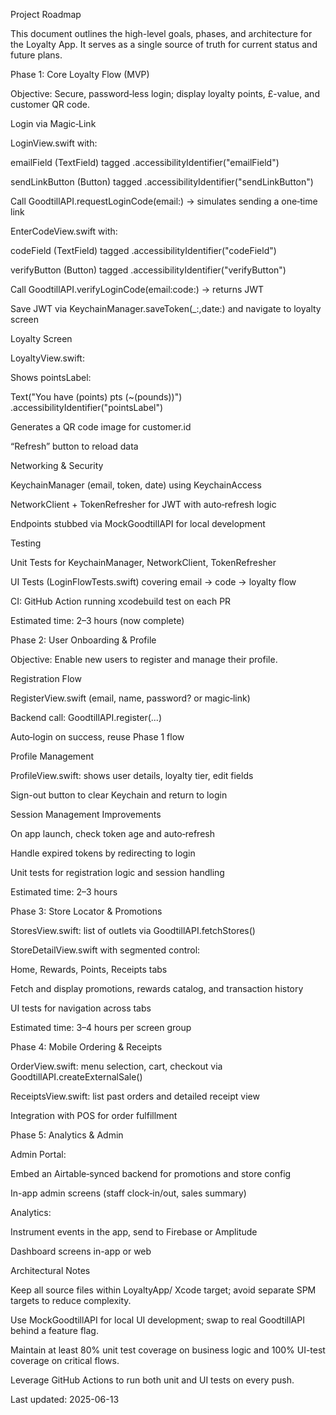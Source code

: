 Project Roadmap

This document outlines the high-level goals, phases, and architecture for the Loyalty App. It serves as a single source of truth for current status and future plans.

Phase 1: Core Loyalty Flow (MVP)

Objective: Secure, password‑less login; display loyalty points, £-value, and customer QR code.

Login via Magic‑Link

LoginView.swift with:

emailField (TextField) tagged .accessibilityIdentifier("emailField")

sendLinkButton (Button) tagged .accessibilityIdentifier("sendLinkButton")

Call GoodtillAPI.requestLoginCode(email:) → simulates sending a one‑time link

EnterCodeView.swift with:

codeField (TextField) tagged .accessibilityIdentifier("codeField")

verifyButton (Button) tagged .accessibilityIdentifier("verifyButton")

Call GoodtillAPI.verifyLoginCode(email:code:) → returns JWT

Save JWT via KeychainManager.saveToken(_:,date:) and navigate to loyalty screen

Loyalty Screen

LoyaltyView.swift:

Shows pointsLabel:

Text("You have \(points) pts (~\(pounds))")
  .accessibilityIdentifier("pointsLabel")

Generates a QR code image for customer.id

“Refresh” button to reload data

Networking & Security

KeychainManager (email, token, date) using KeychainAccess

NetworkClient + TokenRefresher for JWT with auto‑refresh logic

Endpoints stubbed via MockGoodtillAPI for local development

Testing

Unit Tests for KeychainManager, NetworkClient, TokenRefresher

UI Tests (LoginFlowTests.swift) covering email → code → loyalty flow

CI: GitHub Action running xcodebuild test on each PR

Estimated time: 2–3 hours (now complete)

Phase 2: User Onboarding & Profile

Objective: Enable new users to register and manage their profile.

Registration Flow

RegisterView.swift (email, name, password? or magic‑link)

Backend call: GoodtillAPI.register(...)

Auto‑login on success, reuse Phase 1 flow

Profile Management

ProfileView.swift: shows user details, loyalty tier, edit fields

Sign-out button to clear Keychain and return to login

Session Management Improvements

On app launch, check token age and auto‑refresh

Handle expired tokens by redirecting to login

Unit tests for registration logic and session handling

Estimated time: 2–3 hours

Phase 3: Store Locator & Promotions

StoresView.swift: list of outlets via GoodtillAPI.fetchStores()

StoreDetailView.swift with segmented control:

Home, Rewards, Points, Receipts tabs

Fetch and display promotions, rewards catalog, and transaction history

UI tests for navigation across tabs

Estimated time: 3–4 hours per screen group

Phase 4: Mobile Ordering & Receipts

OrderView.swift: menu selection, cart, checkout via GoodtillAPI.createExternalSale()

ReceiptsView.swift: list past orders and detailed receipt view

Integration with POS for order fulfillment

Phase 5: Analytics & Admin

Admin Portal:

Embed an Airtable‑synced backend for promotions and store config

In-app admin screens (staff clock‑in/out, sales summary)

Analytics:

Instrument events in the app, send to Firebase or Amplitude

Dashboard screens in-app or web

Architectural Notes

Keep all source files within LoyaltyApp/ Xcode target; avoid separate SPM targets to reduce complexity.

Use MockGoodtillAPI for local UI development; swap to real GoodtillAPI behind a feature flag.

Maintain at least 80% unit test coverage on business logic and 100% UI-test coverage on critical flows.

Leverage GitHub Actions to run both unit and UI tests on every push.

Last updated: 2025-06-13

